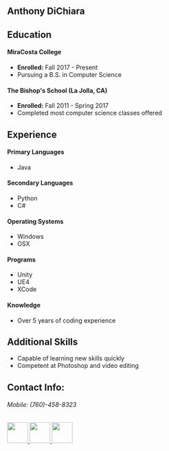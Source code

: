 ## Anthony DiChiara

## Education
#### MiraCosta College
  - **Enrolled:** Fall 2017 - Present
  - Pursuing a B.S. in Computer Science

#### The Bishop's School (La Jolla, CA)
  - **Enrolled:** Fall 2011 - Spring 2017
  - Completed most computer science classes offered

## Experience
#### Primary Languages
- Java

#### Secondary Languages
- Python
- C#

#### Operating Systems
- Windows
- OSX

#### Programs
- Unity
- UE4
- XCode

#### Knowledge
- Over 5 years of coding experience


## Additional Skills
- Capable of learning new skills quickly
- Competent at Photoshop and video editing

## Contact Info:

###### Mobile: (760)-458-8323
<a href="mailto:avdichiara@gmail.com" rel="some text"><img src="http://icons.iconarchive.com/icons/cornmanthe3rd/plex/256/Communication-gmail-icon.png" rel="noopener noreferrer" target="_blank" width="48">
<a href="https://www.linkedin.com/in/anthony-dichiara-41a318138/" rel="some text"><img src="http://icons.iconarchive.com/icons/danleech/simple/256/linkedin-icon.png" rel="noopener noreferrer" target="_blank" width="48">
<a href="https://github.com/avdichiara" rel="some text"><img src="http://icons.iconarchive.com/icons/icons8/windows-8/256/Programming-Github-icon.png" rel="noopener noreferrer" target="_blank" width="48">
